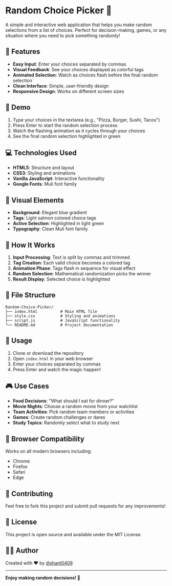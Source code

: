 # Random Choice Picker 🎯

A simple and interactive web application that helps you make random selections from a list of choices. Perfect for decision-making, games, or any situation where you need to pick something randomly!

## 🌟 Features

- **Easy Input**: Enter your choices separated by commas
- **Visual Feedback**: See your choices displayed as colorful tags
- **Animated Selection**: Watch as choices flash before the final random selection
- **Clean Interface**: Simple, user-friendly design
- **Responsive Design**: Works on different screen sizes

## 🚀 Demo

1. Type your choices in the textarea (e.g., "Pizza, Burger, Sushi, Tacos")
2. Press Enter to start the random selection process
3. Watch the flashing animation as it cycles through your choices
4. See the final random selection highlighted in green

## 💻 Technologies Used

- **HTML5**: Structure and layout
- **CSS3**: Styling and animations
- **Vanilla JavaScript**: Interactive functionality
- **Google Fonts**: Muli font family

## 🎨 Visual Elements

- **Background**: Elegant blue gradient
- **Tags**: Light salmon colored choice tags
- **Active Selection**: Highlighted in light green
- **Typography**: Clean Muli font family

## 🔧 How It Works

1. **Input Processing**: Text is split by commas and trimmed
2. **Tag Creation**: Each valid choice becomes a colored tag
3. **Animation Phase**: Tags flash in sequence for visual effect
4. **Random Selection**: Mathematical randomization picks the winner
5. **Result Display**: Selected choice is highlighted

## 📁 File Structure

```
Random-Choice-Picker/
├── index.html          # Main HTML file
├── style.css           # Styling and animations
├── script.js           # JavaScript functionality
└── README.md           # Project documentation
```

## 🎯 Usage

1. Clone or download the repository
2. Open `index.html` in your web browser
3. Enter your choices separated by commas
4. Press Enter and watch the magic happen!

## 🎮 Use Cases

- **Food Decisions**: "What should I eat for dinner?"
- **Movie Nights**: Choose a random movie from your watchlist
- **Team Activities**: Pick random team members or activities
- **Games**: Create random challenges or dares
- **Study Topics**: Randomly select what to study next

## 📱 Browser Compatibility

Works on all modern browsers including:
- Chrome
- Firefox
- Safari
- Edge

## 🤝 Contributing

Feel free to fork this project and submit pull requests for any improvements!

## 📄 License

This project is open source and available under the MIT License.

## 👨‍💻 Author

Created with ❤️ by [dishant0409](https://github.com/dishant0409)

---

**Enjoy making random decisions! 🎲**